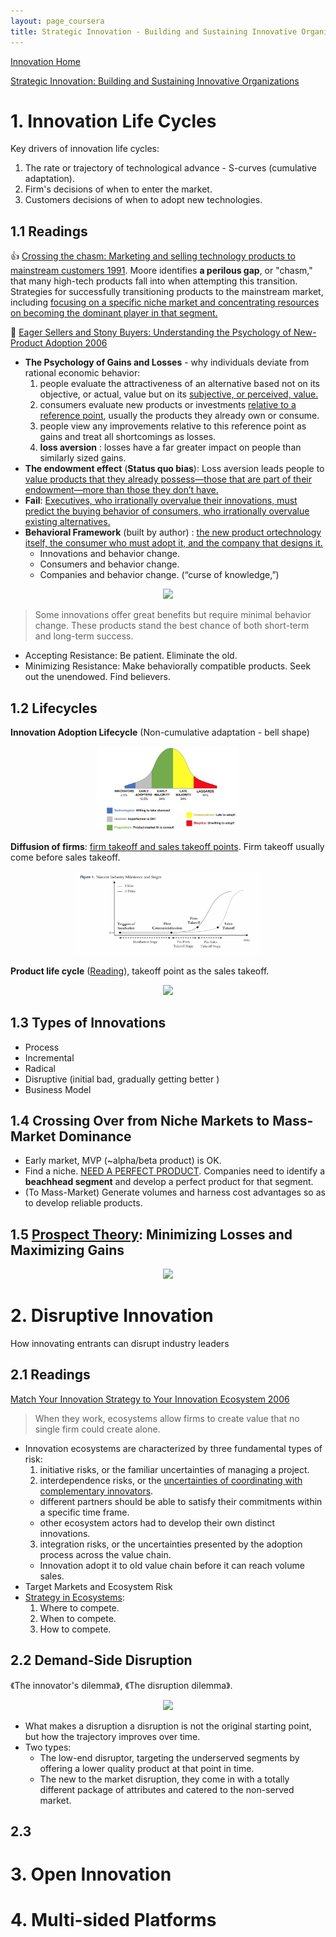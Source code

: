 ```yaml
---
layout: page_coursera
title: Strategic Innovation - Building and Sustaining Innovative Organizations
---
```


[Innovation Home](../00index)


[Strategic Innovation: Building and Sustaining Innovative Organizations](https://www.coursera.org/learn/strategic-innovation-building-and-sustaining-innovative-organizations/home/week/1)

# 1. Innovation Life Cycles

Key drivers of innovation life cycles:
1. The rate or trajectory of technological advance - S-curves (cumulative adaptation).
2. Firm's decisions of when to enter the market.
3. Customers decisions of when to adopt new technologies.


## 1.1 Readings

👍 [Crossing the chasm: Marketing and selling technology products to mainstream customers 1991](http://soloway.pbworks.com/w/file/fetch/46715502/Crossing-The-Chasm.pdf). Moore identifies **a perilous gap**, or "chasm," that many high-tech products fall into when attempting this transition. Strategies for successfully transitioning products to the mainstream market, including <u>focusing on a specific niche market and concentrating resources on becoming the dominant player in that segment.</u>

👑 [Eager Sellers and Stony Buyers: Understanding the Psychology of New-Product Adoption 2006](https://hbr.org/2006/06/eager-sellers-and-stony-buyers-understanding-the-psychology-of-new-product-adoption)
* **The Psychology of Gains and Losses** - why individuals deviate from rational economic behavior:
  1. people evaluate the attractiveness of an alternative based not on its objective, or actual, value but on its <u>subjective, or perceived, value.</u>
  2. consumers evaluate new products or investments <u>relative to a reference point</u>, usually the products they already own or consume.
  3. people view any improvements relative to this reference point as gains and treat all shortcomings as losses.
  4. **loss aversion** : losses have a far greater impact on people than similarly sized gains.
* **The endowment effect** (**Status quo bias**): Loss aversion leads people to <u>value products that they already possess—those that are part of their endowment—more than those they don’t have.</u>
* **Fail**: <u>Executives, who irrationally overvalue their innovations, must predict the buying behavior of consumers, who irrationally overvalue existing alternatives.</u>
* **Behavioral Framework** (built by author) : <u>the new product ortechnology itself, the consumer who must adopt it, and the company that designs it.</u>
  * Innovations and behavior change.
  * Consumers and behavior change.
  * Companies and behavior change. (“curse of knowledge,”)

<div align="center">    
<img src="https://hbr.org/resources/images/article_assets/hbr/0606/R0606F_B.gif" width="40%"/>
</div>

> Some innovations offer great benefits but require minimal
behavior change. These products stand the best chance of both
short-term and long-term success.

* Accepting Resistance: Be patient. Eliminate the old.
* Minimizing Resistance: Make behaviorally compatible products. Seek out the unendowed. Find believers.

## 1.2 Lifecycles

**Innovation Adoption Lifecycle** (Non-cumulative adaptation - bell shape)
<div align="center">    
<img src="/assets/img/company/ada_cyc.jpg" width="45%"/>
</div>

**Diffusion of firms**: <u>firm takeoff and sales takeoff points</u>. Firm takeoff usually come before sales takeoff.

<div align="center">    
<img src="/assets/img/company/EifiFMlX0AE_dOf.jpg" width="60%"/>
</div>

**Product life cycle** ([Reading](https://www.twi-global.com/technical-knowledge/faqs/what-is-a-product-life-cycle)), takeoff point as the sales takeoff.

<div align="center">    
<img src="https://www.twi-global.com/CachedImage.axd?ImageName=Product-Life-Cycle-Diagram.jpg&ImageWidth=800&ImageHeight=611&ImageVersionID=107543&ImageModified=20210621110712" width="45%"/>
</div>

## 1.3 Types of Innovations

* Process
* Incremental
* Radical
* Disruptive (initial bad, gradually getting better )
* Business Model

## 1.4 Crossing Over from Niche Markets to Mass-Market Dominance

* Early market, MVP (~alpha/beta product) is OK.
* Find a niche. <u>NEED A PERFECT PRODUCT</u>. Companies need to identify a **beachhead segment** and develop a perfect product for that segment.
* (To Mass-Market) Generate volumes and harness cost advantages so as to develop reliable products.

## 1.5 [Prospect Theory](https://www.investopedia.com/terms/p/prospecttheory.asp): Minimizing Losses and Maximizing Gains

<div align="center">    
<img src="https://sketchplanations.com/_next/image?url=https%3A%2F%2Fimages.prismic.io%2Fsketchplanations%2Fa91c962d-ad54-4295-b3fb-355c79299068_118976026701.jpg%3Fauto%3Dcompress%2Cformat&w=750&q=75" width="45%"/>
</div>

# 2. Disruptive Innovation

How innovating entrants can disrupt industry leaders

## 2.1 Readings

[Match Your Innovation Strategy to Your Innovation Ecosystem 2006](https://hbr.org/2006/04/match-your-innovation-strategy-to-your-innovation-ecosystem)
> When they work, ecosystems allow firms to create value that no single firm could create alone.

* Innovation ecosystems are characterized by three fundamental types of risk:
  1. initiative risks, or the familiar uncertainties of managing a project.
  2. interdependence risks, or the <u>uncertainties of coordinating with complementary innovators</u>.
    * different partners should be able to satisfy their commitments within a specific time frame.
    * other ecosystem actors had to develop their own distinct innovations.
  3. integration risks, or the uncertainties presented by the adoption process across the value chain.
    * Innovation adopt it to old value chain before it can reach volume sales.
* Target Markets and Ecosystem Risk
* <u>Strategy in Ecosystems</u>:
  1. Where to compete.
  2. When to compete.
  3. How to compete.

## 2.2 Demand-Side Disruption

《The innovator's dilemma》, 《The disruption dilemma》.

<div align="center">    
<img src="https://innovationmanagement.se/wp-content/uploads/2017/05/dilemma-400x174.png" width="55%"/>
</div>

* What makes a disruption a disruption is not the original starting point, but how the trajectory improves over time.
* Two types:
  * The low-end disruptor, targeting the underserved segments by offering a lower quality product at that point in time.
  * The new to the market disruption, they come in with a totally different package of attributes and catered to the non-served market.

## 2.3


# 3. Open Innovation


# 4. Multi-sided Platforms
